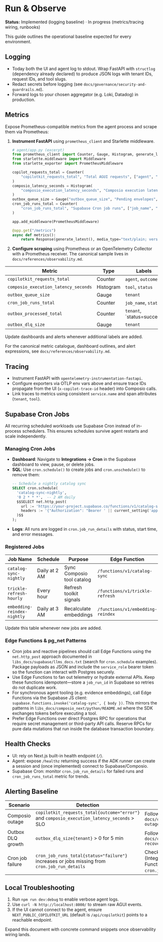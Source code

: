 # Run & Observe

**Status:** Implemented (logging baseline) · In progress (metrics/tracing wiring, runbooks)

This guide outlines the operational baseline expected for every environment.

## Logging

- Today both the UI and agent log to stdout. Wrap FastAPI with `structlog` (dependency
  already declared) to produce JSON logs with tenant IDs, request IDs, and tool slugs.
- Redact secrets before logging (see `docs/governance/security-and-guardrails.md`).
- Forward logs to your chosen aggregator (e.g. Loki, Datadog) in production.

## Metrics

Expose Prometheus-compatible metrics from the agent process and scrape them via Prometheus:

1. **Instrument FastAPI** using `prometheus_client` and Starlette middleware.

   ```python
   # agent/app.py (excerpt)
   from prometheus_client import Counter, Gauge, Histogram, generate_latest
   from starlette.middleware import Middleware
   from starlette_exporter import PrometheusMiddleware

   copilot_requests_total = Counter(
       "copilotkit_requests_total", "Total AGUI requests", ["agent", "outcome"]
   )
   composio_latency_seconds = Histogram(
       "composio_execution_latency_seconds", "Composio execution latency", ["tool", "status"]
   )
   outbox_queue_size = Gauge("outbox_queue_size", "Pending envelopes", ["tenant"])
   cron_job_runs_total = Counter(
       "cron_job_runs_total", "Supabase Cron job runs", ["job_name", "status"]
   )

   app.add_middleware(PrometheusMiddleware)

   @app.get("/metrics")
   async def metrics():
       return Response(generate_latest(), media_type="text/plain; version=0.0.4")
   ```

2. **Configure scraping** using Prometheus or an OpenTelemetry Collector with a
   Prometheus receiver. The canonical sample lives in
   `docs/references/observability.md`.

| Metric | Type | Labels |
|--------|------|--------|
| `copilotkit_requests_total` | Counter | `agent`, `outcome` |
| `composio_execution_latency_seconds` | Histogram | `tool`, `status` |
| `outbox_queue_size` | Gauge | `tenant` |
| `cron_job_runs_total` | Counter | `job_name`, `status` |
| `outbox_processed_total` | Counter | `tenant`, `status=success|retry|failed` |
| `outbox_dlq_size` | Gauge | `tenant` |

Update dashboards and alerts whenever additional labels are added.

For the canonical metric catalogue, dashboard outlines, and alert expressions, see
`docs/references/observability.md`.

## Tracing

- Instrument FastAPI with `opentelemetry-instrumentation-fastapi`.
- Configure exporters via OTLP env vars above and ensure trace IDs propagate from the
  UI (`x-copilot-trace-id` header) into Composio calls.
- Link traces to metrics using consistent `service.name` and span attributes
  (`tenant`, `tool`).

## Supabase Cron Jobs

All recurring scheduled workloads use Supabase Cron instead of in-process schedulers. This
ensures schedules survive agent restarts and scale independently.

### Managing Cron Jobs

- **Dashboard**: Navigate to **Integrations → Cron** in the Supabase dashboard to view,
  pause, or delete jobs.
- **SQL**: Use `cron.schedule()` to create jobs and `cron.unschedule()` to remove them:
  ```sql
  -- Schedule a nightly catalog sync
  SELECT cron.schedule(
    'catalog-sync-nightly',
    '0 2 * * *',  -- 2 AM daily
    $$SELECT net.http_post(
      url := 'https://your-project.supabase.co/functions/v1/catalog-sync',
      headers := '{"Authorization": "Bearer ' || current_setting('app.service_role_key') || '"}'::jsonb
    )$$
  );
  ```
- **Logs**: All runs are logged in `cron.job_run_details` with status, start time, and
  error messages.

### Registered Jobs

| Job Name | Schedule | Purpose | Edge Function |
|----------|----------|---------|---------------|
| `catalog-sync-nightly` | Daily at 2 AM | Sync Composio tool catalog | `/functions/v1/catalog-sync` |
| `trickle-refresh-hourly` | Every hour | Refresh toolkit signals | `/functions/v1/trickle-refresh` |
| `embedding-reindex-nightly` | Daily at 3 AM | Recalculate embeddings | `/functions/v1/embedding-reindex` |

Update this table whenever new jobs are added.

### Edge Functions & pg_net Patterns

- Cron jobs and reactive pipelines should call Edge Functions using the `net.http_post`
  approach documented in `libs_docs/supabase/llms_docs.txt` (search for `cron.schedule`
  examples). Package payloads as JSON and include the `service_role` bearer token so the
  function can interact with Postgres securely.
- Use Edge Functions to fan out telemetry or hydrate external APIs. Keep these functions
  idempotent—store a `job_run_id` in Supabase so retries do not duplicate work.
- For synchronous agent tooling (e.g. evidence embeddings), call Edge Functions via the
  Supabase JS client: `supabase.functions.invoke('catalog-sync', { body })`. This mirrors
  the patterns in `libs_docs/composio_next/python/README.md` where the SDK exchanges
  tokens before executing a tool.
- Prefer Edge Functions over direct Postgres RPC for operations that require secret
  management or third-party API calls. Reserve RPCs for pure data mutations that run
  inside the database transaction boundary.

## Health Checks

- UI: rely on Next.js built-in health endpoint (`/`).
- Agent: expose `/healthz` returning success if the ADK runner can create a session and
  (once implemented) connect to Supabase/Composio.
- Supabase Cron: monitor `cron.job_run_details` for failed runs and `cron_job_runs_total`
  metric for trends.

## Alerting Baseline

| Scenario | Detection | First Response |
|----------|-----------|----------------|
| Composio outage | `copilotkit_requests_total{outcome="error"}` and `composio_execution_latency_seconds` > SLO | Follow `docs/operations/runbooks/composio-outage.md` |
| Outbox DLQ growth | `outbox_dlq_size{tenant}` > 0 for 5 min | Follow `docs/operations/runbooks/outbox-recovery.md` |
| Cron job failure | `cron_job_runs_total{status="failure"}` increases or jobs missing from `cron.job_run_details` | Check Supabase dashboard (Integrations → Cron), verify Edge Function health, review `cron.job_run_details` logs |

## Local Troubleshooting

1. Run `npm run dev:debug` to enable verbose agent logs.
2. Use `curl -N http://localhost:8000/` to stream raw AGUI events.
3. If the UI cannot connect to the agent, ensure `NEXT_PUBLIC_COPILOTKIT_URL` (default is
   `/api/copilotkit`) points to a reachable endpoint.

Expand this document with concrete command snippets once observability wiring lands.
